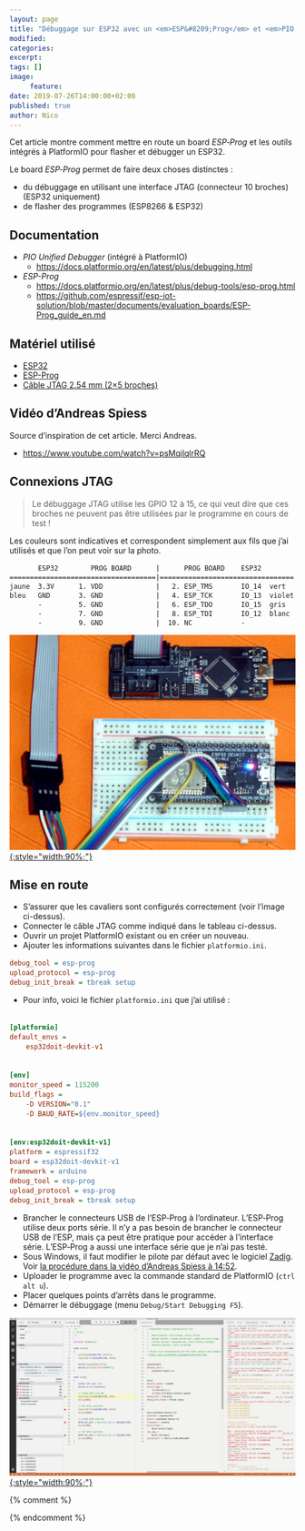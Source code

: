 ```yaml
---
layout: page
title: "Débuggage sur ESP32 avec un <em>ESP&#8209;Prog</em> et <em>PIO Unified Debugger</em>"
modified:
categories:
excerpt:
tags: []
image:
     feature:
date: 2019-07-26T14:00:00+02:00
published: true
author: Nico
---
```


Cet article montre comment mettre en route un board *ESP&#8209;Prog* et les outils intégrés à PlatformIO pour flasher et débugger un ESP32.

Le board *ESP&#8209;Prog* permet de faire deux choses distinctes :

  - du débuggage en utilisant une interface JTAG (connecteur 10 broches) (ESP32 uniquement)
  - de flasher des programmes (ESP8266 & ESP32)

## Documentation

  - *PIO Unified Debugger* (intégré à PlatformIO)
    - <https://docs.platformio.org/en/latest/plus/debugging.html>
  - *ESP-Prog*
    - <https://docs.platformio.org/en/latest/plus/debug-tools/esp-prog.html>
    - <https://github.com/espressif/esp-iot-solution/blob/master/documents/evaluation_boards/ESP-Prog_guide_en.md>

## Matériel utilisé

  - [ESP32](https://www.banggood.com/Geekcreit-ESP32-WiFi-bluetooth-Development-Board-Ultra-Low-Power-Consumption-Dual-Core-ESP-32-ESP-32S-p-1175488.html)
  - [ESP-Prog](https://fr.aliexpress.com/item/33022365662.html)
  - [Câble JTAG 2.54 mm (2×5 broches)](https://fr.aliexpress.com/item/32981928255.html)

## Vidéo d’Andreas Spiess

  Source d’inspiration de cet article. Merci Andreas.

  - <https://www.youtube.com/watch?v=psMqilqlrRQ>

## Connexions JTAG

> Le débuggage JTAG utilise les GPIO 12 à 15, ce qui veut dire que ces broches ne peuvent pas être utilisées par le programme en cours de test !

Les couleurs sont indicatives et correspondent simplement aux fils que j’ai utilisés et que l’on peut voir sur la photo.

```
       ESP32        PROG BOARD      |      PROG BOARD    ESP32
====================================|=================================
jaune  3.3V      1. VDD             |   2. ESP_TMS       IO_14  vert
bleu   GND       3. GND             |   4. ESP_TCK       IO_13  violet
       -         5. GND             |   6. ESP_TDO       IO_15  gris
       -         7. GND             |   8. ESP_TDI       IO_12  blanc
       -         9. GND             |  10. NC            -
```

[![Debuggage d’un ESP32 avec un ESP-Prog et PIO Unified Debugger — ouilogique.com][i1]{:style="width:90%;"}][i1]

[i1]: ../../files/2019-07-26-debuggage-esp32/esp-prog-board-lowres.jpg

## Mise en route

  - S’assurer que les cavaliers sont configurés correctement (voir l’image ci-dessus).
  - Connecter le câble JTAG comme indiqué dans le tableau ci-dessus.
  - Ouvrir un projet PlatformIO existant ou en créer un nouveau.
  - Ajouter les informations suivantes dans le fichier `platformio.ini`.

```ini
debug_tool = esp-prog
upload_protocol = esp-prog
debug_init_break = tbreak setup
```

  - Pour info, voici le fichier `platformio.ini` que j’ai utilisé :

```ini

[platformio]
default_envs =
    esp32doit-devkit-v1


[env]
monitor_speed = 115200
build_flags =
    -D VERSION="0.1"
    -D BAUD_RATE=${env.monitor_speed}


[env:esp32doit-devkit-v1]
platform = espressif32
board = esp32doit-devkit-v1
framework = arduino
debug_tool = esp-prog
upload_protocol = esp-prog
debug_init_break = tbreak setup
```

 - Brancher le connecteurs USB de l’ESP&#8209;Prog à l’ordinateur. L’ESP&#8209;Prog utilise deux ports série. Il n’y a pas besoin de brancher le connecteur USB de l’ESP, mais ça peut être pratique pour accéder à l’interface série. L’ESP&#8209;Prog a aussi une interface série que je n’ai pas testé.
 - Sous Windows, il faut modifier le pilote par défaut avec le logiciel [Zadig][Zadig]. Voir [la procédure dans la vidéo d’Andreas Spiess à 14:52][Zadig Andreas].
 - Uploader le programme avec la commande standard de PlatformIO (`ctrl alt u`).
 - Placer quelques points d’arrêts dans le programme.
 - Démarrer le débuggage (menu `Debug/Start Debugging F5`).


[Zadig Andreas]: https://youtu.be/psMqilqlrRQ?t=892
[Zadig]: https://zadig.akeo.ie


[![Debuggage d’un ESP32 avec un ESP-Prog et PIO Unified Debugger — ouilogique.com][i2]{:style="width:90%;"}][i2]

[i2]: ../../files/2019-07-26-debuggage-esp32/pio-unified-debugger-001.jpg



{% comment %}
<!--

# ESP-Prog Board


OpenOCD

ESP-Prog





## Mise en route pour macOS

- Télécharger le pilote VCP (Virtual COM Port) (FTDIUSBSerialDriver_v2_4_2.dmg) <https://www.ftdichip.com/Drivers/VCP.htm>
- Télécharger le pilote D2XX (direct access) (D2XX1.4.4.dmg) <https://www.ftdichip.com/Drivers/D2XX.htm>
- Lors de l’installation, le pilote VCP demande des autorisations dans `Préférences système/Sécurité et confidentialité/Confidentialité`.
-

cd /usr/local/lib
cp /Volumes/release/D2XX/libftd2xx.1.4.4.dylib .
sudo ln -sf libftd2xx.1.4.4.dylib libftd2xx.dylib

cd /Volumes/release/D2XX/Samples/



cd /System/Library/Extensions
ls AppleUSBFTDI.kext/
drwxr-xr-x  6 root  wheel   192B 22 mai 15:31 Contents/

sudo mv AppleUSBFTDI.kext/ AppleUSBFTDI.disabled/

sudo kextunload –b com.apple.driver.AppleUSBFTDI

ls /dev | grep usb

cu.usbserial-141300
cu.usbserial-141301
tty.usbserial-141300
tty.usbserial-141301




violet
bleu
blanc
vert




## Ressources

  - Documentation officielle
    - <https://github.com/espressif/esp-iot-solution/blob/master/documents/evaluation_boards/ESP-Prog_guide_en.md>
  - Installation du driver pour macOS
    - <https://www.ftdichip.com/Support/Documents/AppNotes/AN_134_FTDI_Drivers_Installation_Guide_for_MAC_OSX.pdf>




https://docs.platformio.org/en/latest/plus/debug-tools/esp-prog.html


## libusb

    brew install libusb
    brew link libusb
    brew link --overwrite libusb


## Set up OpenOCD

Download latest release archive with macos in its name, for example openocd-esp32-macos-0.10.0-esp32-20180418.tar.gz.

https://github.com/espressif/openocd-esp32/releases

    mkdir ~/esp
    cd ~/esp
    tar -xzf ~/Downloads/openocd-esp32-macos-0.10.0-esp32-20190708.tar.gz


    cd ~/esp/openocd-esp32
    bin/openocd -s share/openocd/scripts -f interface/ftdi/esp32_devkitj_v1.cfg -f board/esp-wroom-32.cfg



Failed to launch GDB: .pioinit:11: Error in sourced command file:
Undefined command: "tbreak_setup".  Try "help". (from interpreter-exec console "source .pioinit")



sudo kextunload /Library/Extensions/FTDIUSBSerialDriver.kext


-->
{% endcomment %}
